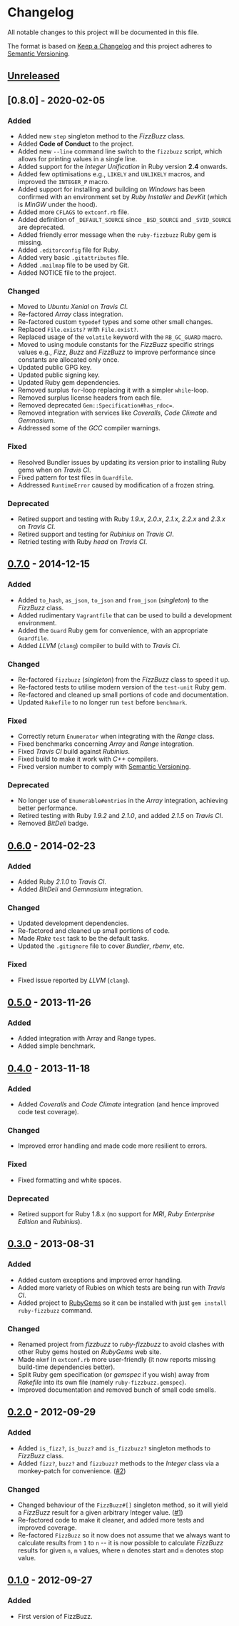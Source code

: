 # Changelog

All notable changes to this project will be documented in this file.

The format is based on [Keep a Changelog](http://keepachangelog.com/en/1.0.0/)
and this project adheres to [Semantic Versioning](http://semver.org/spec/v2.0.0.html).

## [Unreleased]

## [0.8.0] - 2020-02-05
### Added

- Added new `step` singleton method to the _FizzBuzz_ class.
- Added **Code of Conduct** to the project.
- Added new `--line` command line switch to the `fizzbuzz` script, which allows for printing values in a single line.
- Added support for the _Integer Unification_ in Ruby version **2.4** onwards.
- Added few optimisations e.g., `LIKELY` and `UNLIKELY` macros, and improved the `INTEGER_P` macro.
- Added support for installing and building on _Windows_ has been confirmed with an environment set by _Ruby Installer_
and _DevKit_ (which is _MinGW_ under the hood).
- Added more `CFLAGS` to `extconf.rb` file.
- Added definition of `_DEFAULT_SOURCE` since `_BSD_SOURCE` and `_SVID_SOURCE` are deprecated.
- Added friendly error message when the `ruby-fizzbuzz` Ruby gem is missing.
- Added `.editorconfig` file for Ruby.
- Added very basic `.gitattributes` file.
- Added `.mailmap` file to be used by Git.
- Added NOTICE file to the project.

### Changed

- Moved to _Ubuntu Xenial_ on _Travis CI_.
- Re-factored _Array_ class integration.
- Re-factored custom `typedef` types and some other small changes.
- Replaced `File.exists?` with `File.exist?`.
- Replaced usage of the `volatile` keyword with the `RB_GC_GUARD` macro.
- Moved to using module constants for the _FizzBuzz_ specific strings values e.g., _Fizz_, _Buzz_ and _FizzBuzz_ to
improve performance since constants are allocated only once.
- Updated public GPG key.
- Updated public signing key.
- Updated Ruby gem dependencies.
- Removed surplus `for`-loop replacing it with a simpler `while`-loop.
- Removed surplus license headers from each file.
- Removed deprecated `Gem::Specification#has_rdoc=`.
- Removed integration with services like _Coveralls_, _Code Climate_ and _Gemnasium_.
- Addressed some of the _GCC_ compiler warnings.

### Fixed

- Resolved Bundler issues by updating its version prior to installing Ruby gems when on _Travis CI_.
- Fixed pattern for test files in `Guardfile`.
- Addressed `RuntimeError` caused by modification of a frozen string.

### Deprecated

- Retired support and testing with Ruby _1.9.x_, _2.0.x_, _2.1.x_, _2.2.x_ and _2.3.x_ on _Travis CI_.
- Retired support and testing for _Rubinius_ on _Travis CI_.
- Retried testing with Ruby _head_ on _Travis CI_.

## [0.7.0] - 2014-12-15
### Added

- Added `to_hash`, `as_json`, `to_json` and `from_json` (_singleton_) to the _FizzBuzz_ class.
- Added rudimentary `Vagrantfile` that can be used to build a development environment.
- Added the `Guard` Ruby gem for convenience, with an appropriate `Guardfile`.
- Added _LLVM_ (`clang`) compiler to build with to _Travis CI_.

### Changed

- Re-factored `fizzbuzz` (_singleton_) from the _FizzBuzz_ class to speed it up.
- Re-factored tests to utilise modern version of the `test-unit` Ruby gem.
- Re-factored and cleaned up small portions of code and documentation.
- Updated `Rakefile` to no longer run `test` before `benchmark`.

### Fixed

- Correctly return `Enumerator` when integrating with the _Range_ class.
- Fixed benchmarks concerning _Array_ and _Range_ integration.
- Fixed _Travis CI_ build against _Rubinius_.
- Fixed build to make it work with _C++_ compilers.
- Fixed version number to comply with [Semantic Versioning](http://semver.org/spec/v2.0.0.html).

### Deprecated

- No longer use of `Enumerable#entries` in the _Array_ integration, achieving
better performance.
- Retired testing with Ruby _1.9.2_ and _2.1.0_, and added _2.1.5_ on _Travis CI_.
- Removed _BitDeli_ badge.

## [0.6.0] - 2014-02-23
### Added

- Added Ruby _2.1.0_ to _Travis CI_.
- Added _BitDeli_ and _Gemnasium_ integration.

### Changed

- Updated development dependencies.
- Re-factored and cleaned up small portions of code.
- Made _Rake_ `test` task to be the default tasks.
- Updated the `.gitignore` file to cover _Bundler_, _rbenv_, etc.

### Fixed

- Fixed issue reported by _LLVM_ (`clang`).

## [0.5.0] - 2013-11-26
### Added

- Added integration with Array and Range types.
- Added simple benchmark.

## [0.4.0] - 2013-11-18
### Added

- Added _Coveralls_ and _Code Climate_ integration (and hence improved code test coverage).

### Changed

- Improved error handling and made code more resilient to errors.

### Fixed

- Fixed formatting and white spaces.

### Deprecated

- Retired support for Ruby 1.8.x (no support for _MRI_, _Ruby Enterprise Edition_ and _Rubinius_).

## [0.3.0] - 2013-08-31
### Added

- Added custom exceptions and improved error handling.
- Added more variety of Rubies on which tests are being run with _Travis CI_.
- Added project to [RubyGems](http://rubygems.org) so it can be installed with
just `gem install ruby-fizzbuzz` command.

### Changed

- Renamed project from _fizzbuzz_ to _ruby-fizzbuzz_ to avoid clashes with other
Ruby gems hosted on _RubyGems_ web site.
- Made `mkmf` in `extconf.rb` more user-friendly (it now reports missing build-time
dependencies better).
- Split Ruby gem specification (or _gemspec_ if you wish) away from _Rakefile_
into its own file (namely `ruby-fizzbuzz.gemspec`).
- Improved documentation and removed bunch of small code smells.

## [0.2.0] - 2012-09-29
### Added

- Added `is_fizz?`, `is_buzz?` and `is_fizzbuzz?` singleton methods to _FizzBuzz_ class.
- Added `fizz?`, `buzz?` and `fizzbuzz?` methods to the _Integer_ class via a monkey-patch
for convenience. ([#2](https://github.com/kwilczynski/ruby-fizzbuzz/issues/2))

### Changed

- Changed behaviour of the `FizzBuzz#[]` singleton method, so it will yield a _FizzBuzz_
result for a given arbitrary Integer value. ([#1](https://github.com/kwilczynski/ruby-fizzbuzz/issues/1))
- Re-factored code to make it cleaner, and added more tests and improved coverage.
- Re-factored `FizzBuzz` so it now does not assume that we always want to calculate
results from `1` to `n` -- it is now possible to calculate _FizzBuzz_ results for
given `n`, `m` values, where `n` denotes start and `m` denotes stop value.

## [0.1.0] - 2012-09-27
### Added

- First version of FizzBuzz.

[Unreleased]: https://github.com/kwilczynski/ruby-fizzbuzz/compare/v0.8.0...HEAD
[0.7.0]: https://github.com/kwilczynski/ruby-fizzbuzz/compare/v0.7.0...v0.8.0
[0.6.0]: https://github.com/kwilczynski/ruby-fizzbuzz/compare/v0.6.0...v0.7.0
[0.5.0]: https://github.com/kwilczynski/ruby-fizzbuzz/compare/v0.4.0...v0.5.0
[0.4.0]: https://github.com/kwilczynski/ruby-fizzbuzz/compare/v0.3.0...v0.4.0
[0.3.0]: https://github.com/kwilczynski/ruby-fizzbuzz/compare/v0.2.0...v0.3.0
[0.2.0]: https://github.com/kwilczynski/ruby-fizzbuzz/compare/v0.1.0...v0.2.0
[0.1.0]: https://github.com/kwilczynski/ruby-fizzbuzz/compare/0a6b1ba...v0.1.0

